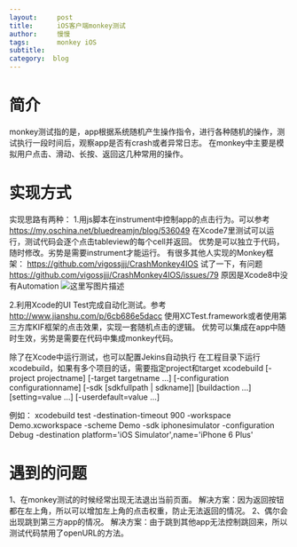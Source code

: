 ```yaml
---
layout:     post
title:      iOS客户端monkey测试
author:     慢慢
tags: 		monkey iOS
subtitle:  	
category:  blog
---
```

<!-- Start Writing Below in Markdown -->

# 简介
monkey测试指的是，app根据系统随机产生操作指令，进行各种随机的操作，测试执行一段时间后，观察app是否有crash或者异常日志。
在monkey中主要是模拟用户点击、滑动、长按、返回这几种常用的操作。

# 实现方式
实现思路有两种：
1.用js脚本在instrument中控制app的点击行为。可以参考 https://my.oschina.net/bluedreamjn/blog/536049
在Xcode7里测试可以运行，测试代码会逐个点击tableview的每个cell并返回。
优势是可以独立于代码，随时修改。劣势是需要instrument才能运行。
有很多其他人实现的Monkey框架：
https://github.com/vigossjjj/CrashMonkey4IOS
试了一下，有问题 https://github.com/vigossjjj/CrashMonkey4IOS/issues/79
原因是Xcode8中没有Automation
![这里写图片描述](https://wf96390.github.io/img/monkey/1.png)

2.利用Xcode的UI Test完成自动化测试。参考 http://www.jianshu.com/p/6cb686e5dacc
使用XCTest.framework或者使用第三方库KIF框架的点击效果，实现一套随机点击的逻辑。
优势可以集成在app中随时生效，劣势是需要在代码中集成monkey代码。

除了在Xcode中运行测试，也可以配置Jekins自动执行
在工程目录下运行xcodebuild，如果有多个项目的话，需要指定project和target
xcodebuild [-project projectname] [-target targetname ...] [-configuration configurationname]
            [-sdk [sdkfullpath | sdkname]] [buildaction ...] [setting=value ...]
            [-userdefault=value ...]

例如：
xcodebuild test -destination-timeout 900 -workspace Demo.xcworkspace -scheme Demo -sdk iphonesimulator -configuration Debug -destination platform='iOS Simulator',name='iPhone 6 Plus'

# 遇到的问题
1、在monkey测试的时候经常出现无法退出当前页面。
解决方案：因为返回按钮都在左上角，所以可以增加左上角的点击权重，防止无法返回的情况。
2、偶尔会出现跳到第三方app的情况。
解决方案：由于跳到其他app无法控制跳回来，所以测试代码禁用了openURL的方法。
